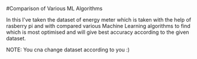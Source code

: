 #Comparison of Various ML Algorithms

In this I've taken the dataset of energy meter which is taken with the help of rasberry pi and with compared various Machine Learning algorithms to find which is most optimised and will give best accuracy according to the given dataset. 

NOTE: You cna change dataset according to you :)
